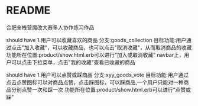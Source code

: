 # README
合肥全栈营魔改大赛多人协作练习作品

should have
1.用户可以收藏喜欢的商品
分支:goods_collection
目标功能:用户通过点击"加入收藏"，可以收藏商品，也可以点击"取消收藏"，从而取消商品的收藏
功能所在位置:product/show.html.erb可以进行“加入或取消收藏”
           navbar上，用户可以点击下拉菜单，点击"我的收藏"查看已收藏的商品

 should have
1.用户可以点赞或踩商品
分支:xyy_goods_vote
目标功能:用户通过点击点赞图标可以对商品点赞，点击踩图标，可以踩商品,一个用户只能对一种商品分别点赞一次和踩一次
功能所在位置:product/show.html.erb可以进行“点赞或踩”
